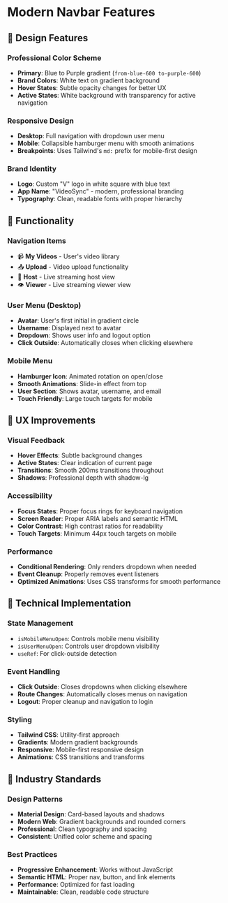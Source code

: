 # Modern Navbar Features

## 🎨 Design Features

### **Professional Color Scheme**
- **Primary**: Blue to Purple gradient (`from-blue-600 to-purple-600`)
- **Brand Colors**: White text on gradient background
- **Hover States**: Subtle opacity changes for better UX
- **Active States**: White background with transparency for active navigation

### **Responsive Design**
- **Desktop**: Full navigation with dropdown user menu
- **Mobile**: Collapsible hamburger menu with smooth animations
- **Breakpoints**: Uses Tailwind's `md:` prefix for mobile-first design

### **Brand Identity**
- **Logo**: Custom "V" logo in white square with blue text
- **App Name**: "VideoSync" - modern, professional branding
- **Typography**: Clean, readable fonts with proper hierarchy

## 🚀 Functionality

### **Navigation Items**
- 📹 **My Videos** - User's video library
- 📤 **Upload** - Video upload functionality  
- 🎥 **Host** - Live streaming host view
- 👁️ **Viewer** - Live streaming viewer view

### **User Menu (Desktop)**
- **Avatar**: User's first initial in gradient circle
- **Username**: Displayed next to avatar
- **Dropdown**: Shows user info and logout option
- **Click Outside**: Automatically closes when clicking elsewhere

### **Mobile Menu**
- **Hamburger Icon**: Animated rotation on open/close
- **Smooth Animations**: Slide-in effect from top
- **User Section**: Shows avatar, username, and email
- **Touch Friendly**: Large touch targets for mobile

## 🎯 UX Improvements

### **Visual Feedback**
- **Hover Effects**: Subtle background changes
- **Active States**: Clear indication of current page
- **Transitions**: Smooth 200ms transitions throughout
- **Shadows**: Professional depth with shadow-lg

### **Accessibility**
- **Focus States**: Proper focus rings for keyboard navigation
- **Screen Reader**: Proper ARIA labels and semantic HTML
- **Color Contrast**: High contrast ratios for readability
- **Touch Targets**: Minimum 44px touch targets on mobile

### **Performance**
- **Conditional Rendering**: Only renders dropdown when needed
- **Event Cleanup**: Properly removes event listeners
- **Optimized Animations**: Uses CSS transforms for smooth performance

## 🔧 Technical Implementation

### **State Management**
- `isMobileMenuOpen`: Controls mobile menu visibility
- `isUserMenuOpen`: Controls user dropdown visibility
- `useRef`: For click-outside detection

### **Event Handling**
- **Click Outside**: Closes dropdowns when clicking elsewhere
- **Route Changes**: Automatically closes menus on navigation
- **Logout**: Proper cleanup and navigation to login

### **Styling**
- **Tailwind CSS**: Utility-first approach
- **Gradients**: Modern gradient backgrounds
- **Responsive**: Mobile-first responsive design
- **Animations**: CSS transitions and transforms

## 🎨 Industry Standards

### **Design Patterns**
- **Material Design**: Card-based layouts and shadows
- **Modern Web**: Gradient backgrounds and rounded corners
- **Professional**: Clean typography and spacing
- **Consistent**: Unified color scheme and spacing

### **Best Practices**
- **Progressive Enhancement**: Works without JavaScript
- **Semantic HTML**: Proper nav, button, and link elements
- **Performance**: Optimized for fast loading
- **Maintainable**: Clean, readable code structure 